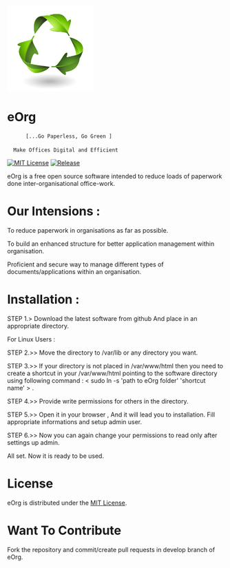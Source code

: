 ![eOrg logo](https://github.com/pkgodara/eOrg/blob/develop/image/gogreen.jpg)

#                     eOrg

          [...Go Paperless, Go Green ]

	  Make Offices Digital and Efficient

[![MIT License](https://img.shields.io/badge/license-MIT-blue.svg?style=flat)](https://github.com/pkgodara/eOrg/blob/master/LICENSE) 
[![Release](https://img.shields.io/badge/release-v2.3.0-green.svg)](https://github.com/pkgodara/eOrg/releases/latest)

eOrg is a free open source software intended to reduce loads of paperwork done inter-organisational office-work.


# Our Intensions :


To reduce paperwork in organisations as far as possible.

To build an enhanced structure for better application management within organisation.

Proficient and secure way to manage different types of documents/applications within an organisation.

# Installation :

STEP 1.> Download the latest software from github And place in an appropriate directory.

For Linux Users :

STEP 2.>> Move the directory to /var/lib or any directory you want.

STEP 3.>> If your directory is not placed in /var/www/html then you need to create a shortcut in your /var/www/html pointing to the software directory using following command : < sudo ln -s 'path to eOrg folder' 'shortcut name' > .

STEP 4.>> Provide write permissions for others in the directory.

STEP 5.>> Open it in your browser , And it will lead you to installation. Fill appropriate informations and setup admin user.

STEP 6.>> Now you can again change your permissions to read only after settings up admin.

All set. Now it is ready to be used.


# License
eOrg is distributed under the [MIT License](http://opensource.org/licenses/MIT).


# Want To Contribute

Fork the repository and commit/create pull requests in develop branch of eOrg.
